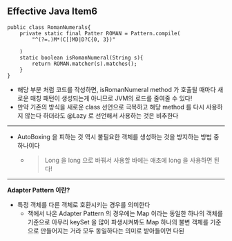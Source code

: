 <H2>Effective Java Item6</H2>

    public class RomanNumerals{
        private static final Patter ROMAN = Pattern.compile(
            "^(?=.)M*(C[]MD|D?C{0, 3})"
        
        )
        static boolean isRomanNumeral(String s){
            return ROMAN.matcher(s).matches();
        }
    }

- 해당 부분 처럼 코드를 작성하면, isRomanNumeral method 가 호출될 때마다 새로운 매칭 패턴이 생성되는게 아니므로 JVM의 로드를 줄여줄 수 있다!
- 만약 기존의 방식을 새로운 class 선언으로 극복하고 해당 method 를 다시 사용하지 않는다 하더라도 @Lazy 로 선언해서 사용하는 것은 비추한다

---

- AutoBoxing 을 피하는 것 역시 불필요한 객체를 생성하는 것을 방지하는 방법 중 하나이다
  - > Long 을 long 으로 바꿔서 사용할 바에는 애초에 long 을 사용하면 된다!

---

<b>Adapter Pattern 이란?</b>

- 특정 객체를 다른 객체로 호환시키는 경우를 의미한다
  - 책에서 나온 Adapter Pattern 의 경우에는 Map 이라는 동일한 하나의 객체를 기준으로 아무리 keySet 을 많이 파생시켜봐도 Map 하나의 불변 객체를 기준으로 만들어지는 거라 모두 동일하다는 의미로 받아들이면 다된
